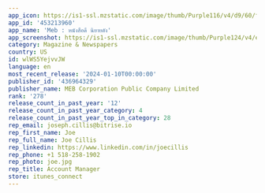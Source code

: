 ```yaml
---
app_icon: https://is1-ssl.mzstatic.com/image/thumb/Purple116/v4/d9/60/f6/d960f6a4-e76e-913d-1350-fd33c26757c8/Meb5AppIcon-1x_U007emarketing-0-10-0-0-sRGB-85-220-0.png/1024x1024bb.png
app_id: '453213960'
app_name: 'Meb : หนังสือดี นิยายดัง'
app_screenshot: https://is1-ssl.mzstatic.com/image/thumb/Purple124/v4/e8/e2/b4/e8e2b42d-5615-8099-7580-8494e4073d5b/pr_source.png/1242x2688bb.png
category: Magazine & Newspapers
country: US
id: wlWS5YejvvJW
language: en
most_recent_release: '2024-01-10T00:00:00'
publisher_id: '436964329'
publisher_name: MEB Corporation Public Company Limited
rank: '278'
release_count_in_past_year: '12'
release_count_in_past_year_category: 4
release_count_in_past_year_top_in_category: 28
rep_email: joseph.cillis@bitrise.io
rep_first_name: Joe
rep_full_name: Joe Cillis
rep_linkedin: https://www.linkedin.com/in/joecillis
rep_phone: +1 518-258-1902
rep_photo: joe.jpg
rep_title: Account Manager
store: itunes_connect
---
```

